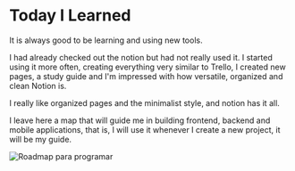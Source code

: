 # Today I Learned

It is always good to be learning and using new tools.

I had already checked out the notion but had not really used it.
I started using it more often, creating everything very similar to Trello, I created new pages, a study guide and I'm impressed with how versatile, organized and clean Notion is.

I really like organized pages and the minimalist style, and notion has it all.

I leave here a map that will guide me in building frontend, backend and mobile applications, that is, I will use it whenever I create a new project, it will be my guide.

![Roadmap para programar](https://user-images.githubusercontent.com/21963291/78194402-7149f000-7453-11ea-84f9-91de3c5f9c5c.png)
